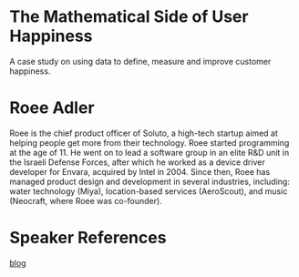 The Mathematical Side of User Happiness
==========================
A case study on using data to define, measure and improve customer happiness.

Roee Adler
==========
Roee is the chief product officer of Soluto, a high-tech startup aimed at helping people get more from their technology. Roee started programming at the age of 11. He went on to lead a software group in an elite R&D unit in the Israeli Defense Forces, after which he worked as a device driver developer for Envara, acquired by Intel in 2004. Since then, Roee has managed product design and development in several industries, including: water technology (Miya), location-based services (AeroScout), and music (Neocraft, where Roee was co-founder).


Speaker References
==================
[blog](http://roee.co/)
